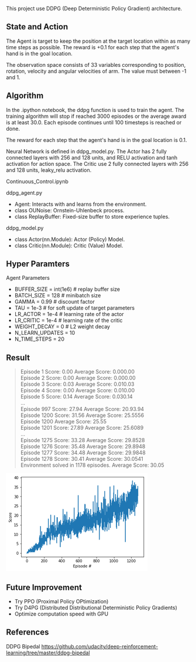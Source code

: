 
[image1]: ./result.png "ResultPlot"

This project use DDPG (Deep Deterministic Policy Gradient) architecture.

## State and Action
The Agent is target to keep the position at the target location within as many time steps as possible. The reward is +0.1 for each step that the agent's hand is in the goal location.

The observation space consists of 33 variables corresponding to position, rotation, velocity and angular velocities of arm. The value must between -1 and 1.

## Algorithm

In the .ipython notebook, the ddpg function is used to train the agent. The training algorithm will stop if reached 3000 episodes or the average award is at least 30.0. Each episode continues until 100 timesteps is reached or done.

The reward for each step that the agent's hand is in the goal location is 0.1.

Neural Network is defined in ddpg_model.py. The Actor has 2 fully connected layers with 256 and 128 units, and RELU activation and tanh activation for action space. The Critic use 2 fully connected layers with 256 and 128 units, leaky_relu activation.

Continuous_Control.ipynb

ddpg_agent.py

- Agent: Interacts with and learns from the environment.
- class OUNoise: Ornstein-Uhlenbeck process.
- class ReplayBuffer: Fixed-size buffer to store experience tuples.

ddpg_model.py

- class Actor(nn.Module): Actor (Policy) Model. 
- class Critic(nn.Module): Critic (Value) Model.

## Hyper Paramters

Agent Parameters

- BUFFER_SIZE = int(1e6)  # replay buffer size
- BATCH_SIZE = 128        # minibatch size
- GAMMA = 0.99            # discount factor
- TAU = 1e-3              # for soft update of target parameters
- LR_ACTOR = 1e-4         # learning rate of the actor 
- LR_CRITIC = 1e-4        # learning rate of the critic
- WEIGHT_DECAY = 0        # L2 weight decay
- N_LEARN_UPDATES = 10
- N_TIME_STEPS = 20


## Result

>Episode 1	 Score: 0.00	Average Score: 0.000.00<br>
>Episode 2	 Score: 0.00	Average Score: 0.000.00<br>
>Episode 3	 Score: 0.03	Average Score: 0.010.03<br>
>Episode 4	 Score: 0.00	Average Score: 0.010.00<br>
>Episode 5	 Score: 0.14	Average Score: 0.030.14<br>
>...<br>
>Episode 997	 Score: 27.94	Average Score: 20.93.94<br>
>Episode 1200	 Score: 31.56	Average Score: 25.5556<br>
>Episode 1200	 Average Score: 25.55<br>
>Episode 1201	 Score: 27.89	Average Score: 25.6089<br>
>...<br>
>Episode 1275	 Score: 33.28	Average Score: 29.8528<br>
>Episode 1276	 Score: 35.48	Average Score: 29.8948<br>
>Episode 1277	 Score: 34.48	Average Score: 29.9848<br>
>Episode 1278	 Score: 30.41	Average Score: 30.0541<br>
>Environment solved in 1178 episodes. 	 Average Score: 30.05<br>

![ResultPlot][image1]

## Future Improvement

- Try PPO (Proximal Policy OPtimization)
- Try D4PG (Distributed Distributional Deterministic Policy Gradients)
- Optimize computation speed with GPU 

## References
DDPG Bipedal
https://github.com/udacity/deep-reinforcement-learning/tree/master/ddpg-bipedal